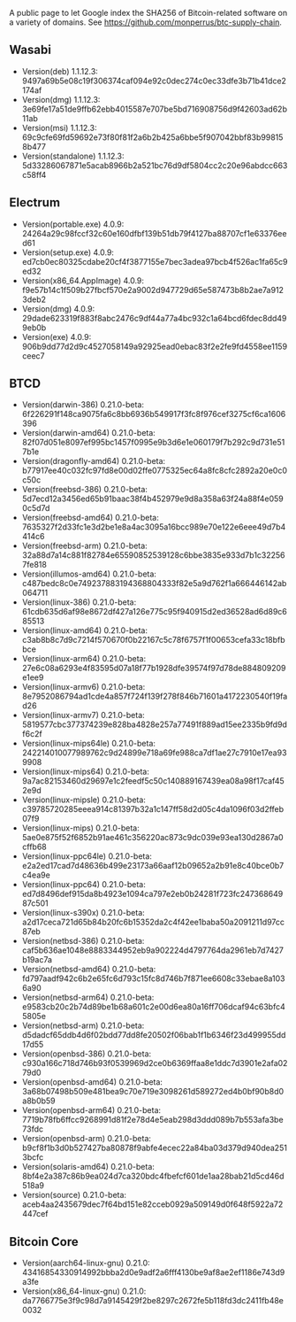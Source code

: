 A public page to let Google index the SHA256 of Bitcoin-related software on a variety of domains. See <https://github.com/monperrus/btc-supply-chain>.

## Wasabi

* Version(deb) 1.1.12.3: 9497a69b5e08c19f306374caf094e92c0dec274c0ec33dfe3b71b41dce2174af
* Version(dmg) 1.1.12.3: 3e69fe17a51de9ffb62ebb4015587e707be5bd716908756d9f42603ad62b11ab
* Version(msi) 1.1.12.3: 69c9cfe69fd59692e73f80f81f2a6b2b425a6bbe5f907042bbf83b998158b477
* Version(standalone) 1.1.12.3: 5d33286067871e5acab8966b2a521bc76d9df5804cc2c20e96abdcc663c58ff4

## Electrum

* Version(portable.exe) 4.0.9: 24264a29c98fccf32c60e160dfbf139b51db79f4127ba88707cf1e63376eed61
* Version(setup.exe) 4.0.9: ed7cb0ec80325cdabe20cf4f3877155e7bec3adea97bcb4f526ac1fa65c9ed32
* Version(x86_64.AppImage) 4.0.9: f9e57b14c1f509b27fbcf570e2a9002d947729d65e587473b8b2ae7a9123deb2
* Version(dmg) 4.0.9: 29dade623319f883f8abc2476c9df44a77a4bc932c1a64bcd6fdec8dd499eb0b
* Version(exe) 4.0.9: 906b9dd77d2d9c4527058149a92925ead0ebac83f2e2fe9fd4558ee1159ceec7

## BTCD

* Version(darwin-386) 0.21.0-beta: 6f226291f148ca9075fa6c8bb6936b549917f3fc8f976cef3275cf6ca1606396
* Version(darwin-amd64) 0.21.0-beta: 82f07d051e8097ef995bc1457f0995e9b3d6e1e060179f7b292c9d731e517b1e
* Version(dragonfly-amd64) 0.21.0-beta: b77917ee40c032fc97fd8e00d02ffe0775325ec64a8fc8cfc2892a20e0c0c50c
* Version(freebsd-386) 0.21.0-beta: 5d7ecd12a3456ed65b91baac38f4b452979e9d8a358a63f24a88f4e0590c5d7d
* Version(freebsd-amd64) 0.21.0-beta: 7635327f2d33fc1e3d2be1e8a4ac3095a16bcc989e70e122e6eee49d7b4414c6
* Version(freebsd-arm) 0.21.0-beta: 32a88d7a14c881f82784e65590852539128c6bbe3835e933d7b1c322567fe818
* Version(illumos-amd64) 0.21.0-beta: c487bedc8c0e749237883194368804333f82e5a9d762f1a666446142ab064711
* Version(linux-386) 0.21.0-beta: 61cdb635d6af98e8672df427a126e775c95f940915d2ed36528ad6d89c685513
* Version(linux-amd64) 0.21.0-beta: c3ab8b8c7d9c7214f570670f0b22167c5c78f6757f1f00653cefa33c18bfbbce
* Version(linux-arm64) 0.21.0-beta: 27e6c08a6293e4f83595d07a18f77b1928dfe39574f97d78de884809209e1ee9
* Version(linux-armv6) 0.21.0-beta: 8e7952086794ad1cde4a857f724f139f278f846b71601a4172230540f19fad26
* Version(linux-armv7) 0.21.0-beta: 5819577cbc377374239e828ba4828e257a77491f889ad15ee2335b9fd9df6c2f
* Version(linux-mips64le) 0.21.0-beta: 242214010077989762c9d24899e718a69fe988ca7df1ae27c7910e17ea939908
* Version(linux-mips64) 0.21.0-beta: 9a7ac82153460d29697e1c2feedf5c50c140889167439ea08a98f17caf452e9d
* Version(linux-mipsle) 0.21.0-beta: c39785720285eeea914c81397b32a1c147ff58d2d05c4da1096f03d2ffeb07f9
* Version(linux-mips) 0.21.0-beta: 5ae0e875f52f6852b91ae461c356220ac873c9dc039e93ea130d2867a0cffb68
* Version(linux-ppc64le) 0.21.0-beta: e2a2ed17cad7d48636b499e23173a66aaf12b09652a2b91e8c40bce0b7c4ea9e
* Version(linux-ppc64) 0.21.0-beta: ed7d8496def915da8b4923e1094ca797e2eb0b24281f723fc24736864987c501
* Version(linux-s390x) 0.21.0-beta: a2d17ceca721d65b84b20fc6b15352da2c4f42ee1baba50a2091211d97cc87eb
* Version(netbsd-386) 0.21.0-beta: caf5b636ae1048e8883344952eb9a902224d4797764da2961eb7d7427b19ac7a
* Version(netbsd-amd64) 0.21.0-beta: fd797aadf942c6b2e65fc6d793c15fc8d746b7f871ee6608c33ebae8a1036a90
* Version(netbsd-arm64) 0.21.0-beta: e9583cb20c2b74d89be1b68a601c2e00d6ea80a16ff706dcaf94c63bfc45805e
* Version(netbsd-arm) 0.21.0-beta: d5dadcf65ddb4d6f02bdd77dd8fe20502f06bab1f1b6346f23d499955dd17d55
* Version(openbsd-386) 0.21.0-beta: c930a166c718d746b93f0539969d2ce0b6369ffaa8e1ddc7d3901e2afa0279d0
* Version(openbsd-amd64) 0.21.0-beta: 3a68b07498b509e481bea9c70e719e3098261d589272ed4b0bf90b8d0a8b0b59
* Version(openbsd-arm64) 0.21.0-beta: 7719b78fb6ffcc9268991d81f2e78d4e5eab298d3ddd089b7b553afa3be73fdc
* Version(openbsd-arm) 0.21.0-beta: b9cf8f1b3d0b527427ba80878f9abfe4ecec22a84ba03d379d940dea2513bcfc
* Version(solaris-amd64) 0.21.0-beta: 8bf4e2a387c86b9ea024d7ca320bdc4fbefcf601de1aa28bab21d5cd46d518a9
* Version(source) 0.21.0-beta: aceb4aa2435679dec7f64bd151e82cceb0929a509149d0f648f5922a72447cef

## Bitcoin Core

* Version(aarch64-linux-gnu) 0.21.0: 43416854330914992bbba2d0e9adf2a6fff4130be9af8ae2ef1186e743d9a3fe
* Version(x86_64-linux-gnu) 0.21.0: da7766775e3f9c98d7a9145429f2be8297c2672fe5b118fd3dc2411fb48e0032

